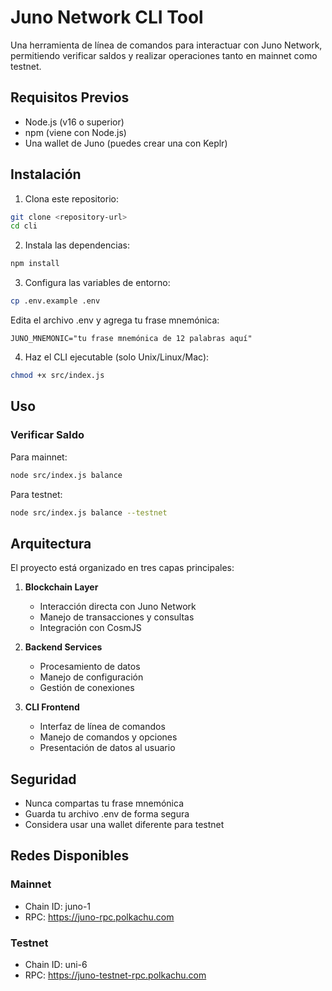 # Juno Network CLI Tool

Una herramienta de línea de comandos para interactuar con Juno Network, permitiendo verificar saldos y realizar operaciones tanto en mainnet como testnet.

## Requisitos Previos

- Node.js (v16 o superior)
- npm (viene con Node.js)
- Una wallet de Juno (puedes crear una con Keplr)

## Instalación

1. Clona este repositorio:
```bash
git clone <repository-url>
cd cli
```

2. Instala las dependencias:
```bash
npm install
```

3. Configura las variables de entorno:
```bash
cp .env.example .env
```

Edita el archivo .env y agrega tu frase mnemónica:
```
JUNO_MNEMONIC="tu frase mnemónica de 12 palabras aquí"
```

4. Haz el CLI ejecutable (solo Unix/Linux/Mac):
```bash
chmod +x src/index.js
```

## Uso

### Verificar Saldo

Para mainnet:
```bash
node src/index.js balance
```

Para testnet:
```bash
node src/index.js balance --testnet
```

## Arquitectura

El proyecto está organizado en tres capas principales:

1. **Blockchain Layer**
   - Interacción directa con Juno Network
   - Manejo de transacciones y consultas
   - Integración con CosmJS

2. **Backend Services**
   - Procesamiento de datos
   - Manejo de configuración
   - Gestión de conexiones

3. **CLI Frontend**
   - Interfaz de línea de comandos
   - Manejo de comandos y opciones
   - Presentación de datos al usuario

## Seguridad

- Nunca compartas tu frase mnemónica
- Guarda tu archivo .env de forma segura
- Considera usar una wallet diferente para testnet

## Redes Disponibles

### Mainnet
- Chain ID: juno-1
- RPC: https://juno-rpc.polkachu.com

### Testnet
- Chain ID: uni-6
- RPC: https://juno-testnet-rpc.polkachu.com